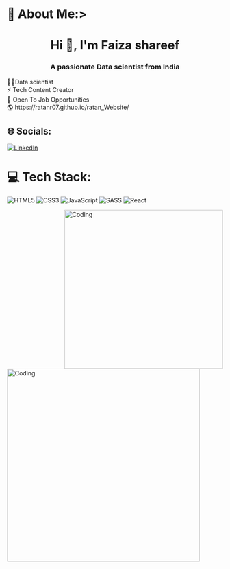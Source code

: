 # 💫 About Me:>
<h1 align="center">Hi 👋, I'm Faiza shareef</h1>
<h3 align="center">A passionate Data scientist from India</h3>
👨‍💻Data scientist <br>⚡ Tech Content Creator<br>💼 Open To Job Opportunities<br>🌎 https://ratanr07.github.io/ratan_Website/ <br>


## 🌐 Socials:
[![LinkedIn](https://img.shields.io/badge/LinkedIn-%230077B5.svg?logo=linkedin&logoColor=white)](https://www.linkedin.com/in/faizashareef290)

# 💻 Tech Stack:
![HTML5](https://img.shields.io/badge/html5-%23E34F26.svg?style=for-the-badge&logo=html5&logoColor=white) ![CSS3](https://img.shields.io/badge/css3-%231572B6.svg?style=for-the-badge&logo=css3&logoColor=white) ![JavaScript](https://img.shields.io/badge/javascript-%23323330.svg?style=for-the-badge&logo=javascript&logoColor=%23F7DF1E) ![SASS](https://img.shields.io/badge/SASS-hotpink.svg?style=for-the-badge&logo=SASS&logoColor=white) ![React](https://img.shields.io/badge/react-%2320232a.svg?style=for-the-badge&logo=react&logoColor=%2361DAFB)

<img align="right" alt="Coding" width="370" src="https://media.tenor.com/rePDfDWO3XoAAAAd/hacking.gif"><img align="left" alt="Coding" width="450" src="https://github.com/ratanR07/ratanR07/assets/157063244/712370d8-d03a-4d2f-8676-93e29524b071">
